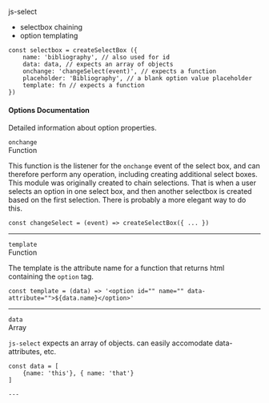 js-select

- selectbox chaining
- option templating

```
const selectbox = createSelectBox ({
    name: 'bibliography', // also used for id
    data: data, // expects an array of objects
    onchange: 'changeSelect(event)', // expects a function
    placeholder: 'Bibliography', // a blank option value placeholder
    template: fn // expects a function
})

```

#### Options Documentation
Detailed information about option properties.

`onchange`  
Function  

This function is the listener for the `onchange` event of the select box, and can therefore perform any operation, including creating additional select boxes. This module was originally created to chain selections.  That is when a user selects an option in one select box, and then another selectbox is created based on the first selection.  There is probably a more elegant way to do this.  

```
const changeSelect = (event) => createSelectBox({ ... })

```

---

`template`  
Function  

The template is the attribute name for a function that returns html containing the `option` tag. 

```
const template = (data) => '<option id="" name="" data-attribute="">${data.name}</option>'

```
---

`data`  
Array  

`js-select` expects an array of objects. can easily accomodate data-attributes, etc.

```
const data = [
	{name: 'this'}, { name: 'that'}
]

---



```

